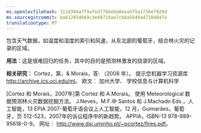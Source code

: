```yaml
---
ms.openlocfilehash: 312d394a7f9afed7766e0a0eea5f5a1736ef920d
ms.sourcegitcommit: bab1265d669c3e6871daa7cb8a5640a47104947a
translationtype: MT
---
```

包含天气数据，如温度和湿度的索引和风速，从东北部的葡萄牙，结合林火灾的记录的区域。<p> </p><b>用法︰</b>这是很难回归的任务，其中的目的是预测林激发的烧录的区域。 <p> </p><b>相关研究︰</b> Cortez，第，& Morais，答: （2008 年）。 提示您机器学习资源库<a href="http://archive.ics.uci.edu/ml">http://archive.ics.uci.edu/ml</a>。 欧文︰ 加州大学、 学校信息与计算机科学 <p> </p>[Cortez 和 Morais，2007年]第 Cortez 和 A.Morais。 使用 Meteorological 数据预测林火灾数据挖掘方法。 J.Neves，M.F.中 Santos 和 J.Machado Eds.，人工智能，13 EPIA 2007-葡萄牙语会议上人工智能，12 月，Guimarães，葡萄牙，页 512-523，2007年的诉讼程序中的新趋势。 APPIA，ISBN-13 978-989-95618-0-9。 网址︰ <a href="http://www.dsi.uminho.pt/~pcortez/fires.pdf">http://www.dsi.uminho.pt/~pcortez/fires.pdf</a>。